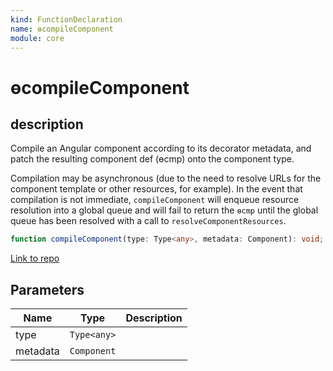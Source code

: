 ```yaml
---
kind: FunctionDeclaration
name: ɵcompileComponent
module: core
---
```


# ɵcompileComponent

## description

Compile an Angular component according to its decorator metadata, and patch the resulting
component def (ɵcmp) onto the component type.

Compilation may be asynchronous (due to the need to resolve URLs for the component template or
other resources, for example). In the event that compilation is not immediate, `compileComponent`
will enqueue resource resolution into a global queue and will fail to return the `ɵcmp`
until the global queue has been resolved with a call to `resolveComponentResources`.

```ts
function compileComponent(type: Type<any>, metadata: Component): void;
```

[Link to repo](https://github.com/timdeschryver/angular/blob/master/packages/core/src/render3/jit/directive.ts#L40-L136)

## Parameters

| Name     | Type        | Description |
| -------- | ----------- | ----------- |
| type     | `Type<any>` |             |
| metadata | `Component` |             |
